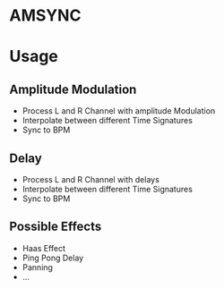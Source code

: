# AMSYNC
 
# Usage 
## Amplitude Modulation
- Process L and R Channel with amplitude Modulation 
- Interpolate between different Time Signatures 
- Sync to BPM
## Delay
- Process L and R Channel with delays
- Interpolate between different Time Signatures
- Sync to BPM
## Possible Effects
- Haas Effect
- Ping Pong Delay
- Panning
- ...

